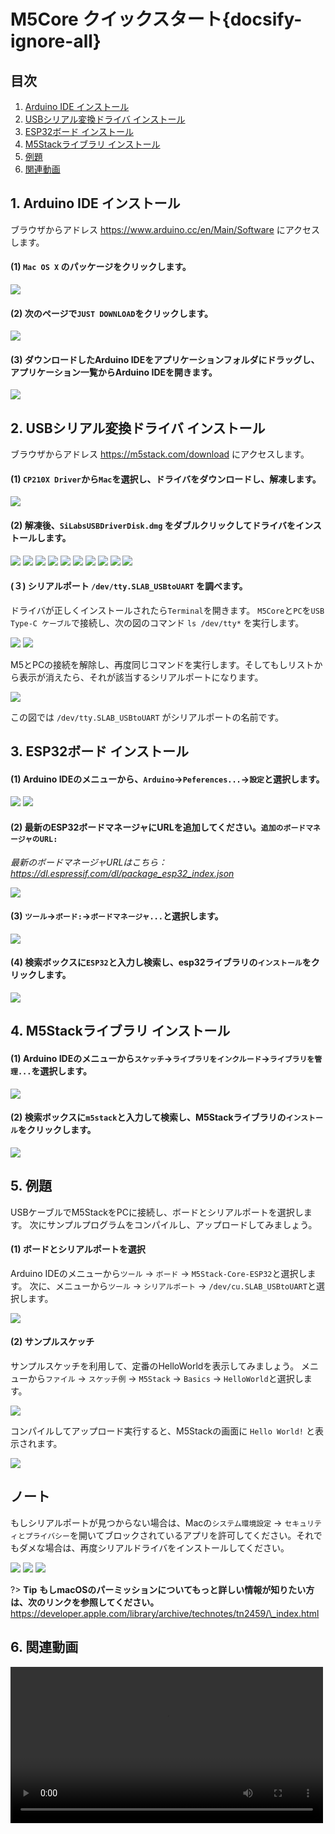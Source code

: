# M5Core クイックスタート{docsify-ignore-all}

## 目次

1. [Arduino IDE インストール](#_1-arduino-ide-インストール)
2. [USBシリアル変換ドライバ インストール](#_2-USBシリアル変換ドライバ-インストール)
3. [ESP32ボード インストール](#_3-esp32ボード-インストール)
4. [M5Stackライブラリ インストール](#_4-m5stackライブラリ-インストール)
5. [例題](#_5-例題)
6. [関連動画](#_6-関連動画)

## 1. Arduino IDE インストール

ブラウザからアドレス https://www.arduino.cc/en/Main/Software にアクセスします。

#### (1) `Mac OS X` のパッケージをクリックします。

<img src="assets/img/getting_started_pics/m5stack_core/get_started_with_arduino_m5core/mac/macOS_download_arduino_ide.png">

#### (2) 次のページで`JUST DOWNLOAD`をクリックします。

<img src="assets/img/getting_started_pics/m5stack_core/get_started_with_arduino_m5core/mac/macOS_download_arduino_ide_02.png">

#### (3) ダウンロードしたArduino IDEをアプリケーションフォルダにドラッグし、アプリケーション一覧からArduino IDEを開きます。

<img src="assets/img/getting_started_pics/m5stack_core/get_started_with_arduino_m5core/mac/macOS_download_arduino_ide_03.png">

## 2. USBシリアル変換ドライバ インストール

ブラウザからアドレス https://m5stack.com/download にアクセスします。

#### (1) `CP210X Driver`から`Mac`を選択し、ドライバをダウンロードし、解凍します。

<img src="assets/img/getting_started_pics/m5stack_core/get_started_with_arduino_m5core/mac/download_usb_driver_mac_01.png">

#### (2) 解凍後、`SiLabsUSBDriverDisk.dmg` をダブルクリックしてドライバをインストールします。

<img src="assets/img/getting_started_pics/establish_serial_connection/macOS_CP2104_dmg.png">

<img src="assets/img/getting_started_pics/establish_serial_connection/macOS_CP2104_pkg.png">

<img src="assets/img/getting_started_pics/establish_serial_connection/2.png">

<img src="assets/img/getting_started_pics/establish_serial_connection/3.png">

<img src="assets/img/getting_started_pics/establish_serial_connection/4.png">

<img src="assets/img/getting_started_pics/establish_serial_connection/5.png">

<img src="assets/img/getting_started_pics/establish_serial_connection/6.png">

<img src="assets/img/getting_started_pics/establish_serial_connection/7.png">

<img src="assets/img/getting_started_pics/establish_serial_connection/8.png">

<img src="assets/img/getting_started_pics/establish_serial_connection/9.png">

#### (３) シリアルポート `/dev/tty.SLAB_USBtoUART` を調べます。

ドライバが正しくインストールされたら`Terminal`を開きます。
`M5Core`と`PC`を`USB Type-C ケーブル`で接続し、次の図のコマンド `ls /dev/tty*` を実行します。

<img src="assets/img/getting_started_pics/m5stack_core/get_started_with_arduino_m5core/mac/check_serial_port_mac_01.png">

<img src="assets/img/getting_started_pics/m5stack_core/get_started_with_arduino_m5core/mac/check_serial_port_mac_02.png">

M5とPCの接続を解除し、再度同じコマンドを実行します。そしてもしリストから表示が消えたら、それが該当するシリアルポートになります。

<img src="assets/img/getting_started_pics/m5stack_core/get_started_with_arduino_m5core/mac/check_serial_port_mac_03.png">

この図では `/dev/tty.SLAB_USBtoUART` がシリアルポートの名前です。

## 3. ESP32ボード インストール

#### (1) Arduino IDEのメニューから、`Arduino`->`Peferences...`->`設定`と選択します。

<img src="assets/img/getting_started_pics/m5stack_core/get_started_with_arduino_m5core/mac/quick_start_arduino_mac_01.png">

<img src="assets/img/getting_started_pics/m5stack_core/get_started_with_arduino_m5core/mac/quick_start_arduino_mac_02.png">

#### (2) 最新のESP32ボードマネージャにURLを追加してください。`追加のボードマネージャのURL:`

*最新のボードマネージャURLはこちら：https://dl.espressif.com/dl/package_esp32_index.json*

<img src="assets/img/getting_started_pics/m5stack_core/get_started_with_arduino_m5core/mac/quick_start_arduino_mac_03.png">

#### (3) `ツール`->`ボード:`->`ボードマネージャ...`と選択します。

<img src="assets/img/getting_started_pics/m5stack_core/get_started_with_arduino_m5core/mac/quick_start_arduino_mac_04.png">

#### (4) 検索ボックスに`ESP32`と入力し検索し、esp32ライブラリの`インストール`をクリックします。

<img src="assets/img/getting_started_pics/m5stack_core/get_started_with_arduino_m5core/mac/quick_start_arduino_mac_05.png">

## 4. M5Stackライブラリ インストール

#### (1) Arduino IDEのメニューから`スケッチ`->`ライブラリをインクルード`->`ライブラリを管理...`を選択します。

<img src="assets/img/getting_started_pics/m5stack_core/get_started_with_arduino_m5core/mac/quick_start_arduino_mac_06.png">

#### (2) 検索ボックスに`m5stack`と入力して検索し、M5Stackライブラリの`インストール`をクリックします。

<img src="assets/img/getting_started_pics/m5stack_core/get_started_with_arduino_m5core/mac/quick_start_arduino_mac_07.png">

## 5. 例題

USBケーブルでM5StackをPCに接続し、ボードとシリアルポートを選択します。
次にサンプルプログラムをコンパイルし、アップロードしてみましょう。

#### (1) ボードとシリアルポートを選択

Arduino IDEのメニューから`ツール` -> `ボード` -> `M5Stack-Core-ESP32`と選択します。
次に、メニューから`ツール` -> `シリアルポート` -> `/dev/cu.SLAB_USBtoUART`と選択します。

<img src="assets/img/getting_started_pics/m5stack_core/get_started_with_arduino_m5core/mac/quick_start_arduino_mac_10.png">

#### (2) サンプルスケッチ

サンプルスケッチを利用して、定番のHelloWorldを表示してみましょう。
メニューから`ファイル` -> `スケッチ例` -> `M5Stack` -> `Basics` -> `HelloWorld`と選択します。

<img src="assets/img/getting_started_pics/m5stack_core/get_started_with_arduino_m5core/mac/quick_start_arduino_mac_09.png">

コンパイルしてアップロード実行すると、M5Stackの画面に `Hello World!` と表示されます。

<img src="assets/img/getting_started_pics/m5stack_core/get_started_with_arduino_m5core/mac/display_hello_world.png">

## ノート

もしシリアルポートが見つからない場合は、Macの`システム環境設定` -> `セキュリティとプライバシー`を開いてブロックされているアプリを許可してください。それでもダメな場合は、再度シリアルドライバをインストールしてください。

<img src="assets/img/getting_started_pics/m5stack_core/get_started_with_arduino_m5core/mac/macOS_security_and_privacy.png">

<img src="assets/img/getting_started_pics/m5stack_core/get_started_with_arduino_m5core/mac/macOS_security_and_privacy_01.png">

<img src="assets/img/getting_started_pics/m5stack_core/get_started_with_arduino_m5core/mac/macOS_security_and_privacy_02.png">

?> **Tip** **もしmacOSのパーミッションについてもっと詳しい情報が知りたい方は、次のリンクを参照してください。** https://developer.apple.com/library/archive/technotes/tn2459/\_index.html

## 6. 関連動画

<video width="500" controls>
    <source src="https://m5stack.oss-cn-shenzhen.aliyuncs.com/video/LukeVideo/M5Stack%20Arduino%20IDE%20Setup%20in%205%20minutes.mp4" type="video/mp4">
</video>
